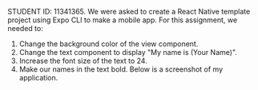 STUDENT ID: 11341365.
We were asked to create a React Native template project using Expo CLI to make a mobile app. For this assignment, we needed to:

1. Change the background color of the view component.
2. Change the text component to display "My name is (Your Name)".
3. Increase the font size of the text to 24.
4. Make our names in the text bold.
Below is a screenshot of my application.

